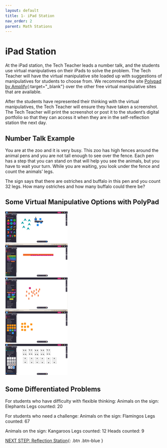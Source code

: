 ```yaml
---
layout: default
title: 1- iPad Station 
nav_order: 2
parent: Math Stations
---
```

# iPad Station
At the iPad station, the Tech Teacher leads a number talk, and the students use virtual manipulatives on their iPads to solve the problem. The Tech Teacher will have the virtual manipulative site loaded up with suggestions of manipulatives for students to choose from. We recommend the site [Polypad by Amplify](https://polypad.amplify.com/p){:target="_blank"}  over the other free virtual manipulative sites that are available.  

After the students have represented their thinking with the virtual manipulatives, the Tech Teacher will ensure they have taken a screenshot. The Tech Teacher will print the screenshot or post it to the student’s digital portfolio so that they can access it when they are in the self-reflection station the next day.  

## Number Talk Example 
You are at the zoo and it is very busy. This zoo has high fences around the animal pens and you are not tall enough to see over the fence. Each pen has a step that you can stand on that will help you see the animals, but you have to wait your turn. While you are waiting, you look under the fence and count the animals’ legs. 

The sign says that there are ostriches and buffalo in this pen and you count 32 legs. How many ostriches and how many buffalo could there be? 

## Some Virtual Manipulative Options with PolyPad
<img src="images/vm-1.png" style="width:200px;" alt="Example 1"><br>
<img src="images/vm-2.png" style="width:200px;" alt="Example 2"><br>
<img src="images/vm-3.png" style="width:200px;" alt="Example 3"><br>
<img src="images/vm-4.png" style="width:200px;" alt="Example 4"><br>
<img src="images/vm-5.png" style="width:200px;" alt="Example 5"><br>

## Some Differentiated Problems
For students who have difficulty with flexible thinking:
Animals on the sign: Elephants
Legs counted: 20

For students who need a challenge:
Animals on the sign: Flamingos
Legs counted: 67

Animals on the sign: Kangaroos
Legs counted: 12
Heads counted: 9



[NEXT STEP: Reflection Station](2-reflection-station.html){: .btn .btn-blue }
